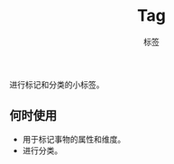 ﻿---
category: Components
type: 通用
title: Tag
subtitle: 标签
---

进行标记和分类的小标签。

## 何时使用

- 用于标记事物的属性和维度。
- 进行分类。

